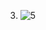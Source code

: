 3. ![5](https://github.com/arizatus233/Learn_Phpmyadmin/assets/160198966/b269e1d1-7d0b-4699-9cb3-8341410ffba5)
